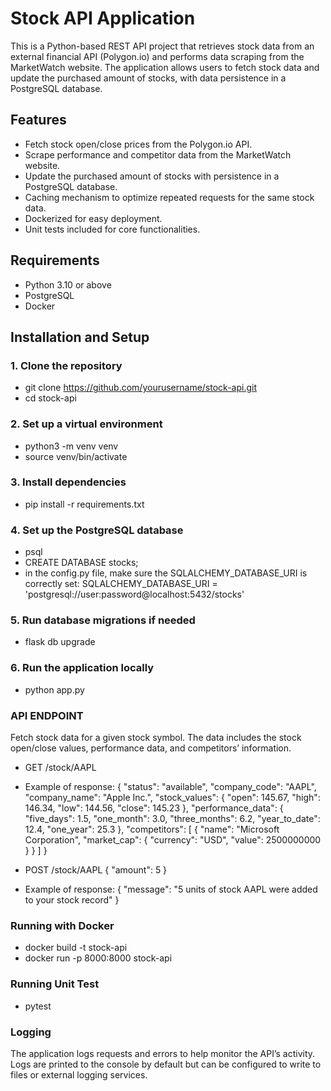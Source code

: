 # Stock API Application

This is a Python-based REST API project that retrieves stock data from an external financial API (Polygon.io) and performs data scraping from the MarketWatch website. The application allows users to fetch stock data and update the purchased amount of stocks, with data persistence in a PostgreSQL database.

## Features

- Fetch stock open/close prices from the Polygon.io API.
- Scrape performance and competitor data from the MarketWatch website.
- Update the purchased amount of stocks with persistence in a PostgreSQL database.
- Caching mechanism to optimize repeated requests for the same stock data.
- Dockerized for easy deployment.
- Unit tests included for core functionalities.

## Requirements

- Python 3.10 or above
- PostgreSQL
- Docker

## Installation and Setup

### 1. Clone the repository
- git clone https://github.com/yourusername/stock-api.git
- cd stock-api

### 2. Set up a virtual environment
- python3 -m venv venv
- source venv/bin/activate

### 3. Install dependencies
- pip install -r requirements.txt

### 4. Set up the PostgreSQL database
- psql
- CREATE DATABASE stocks;
- in the config.py file, make sure the SQLALCHEMY_DATABASE_URI is correctly set: SQLALCHEMY_DATABASE_URI = 'postgresql://user:password@localhost:5432/stocks'

### 5. Run database migrations if needed
- flask db upgrade

### 6. Run the application locally
- python app.py

### API ENDPOINT

Fetch stock data for a given stock symbol. The data includes the stock open/close values, performance data, and competitors’ information.

- GET /stock/AAPL
- Example of response: {
    "status": "available",
    "company_code": "AAPL",
    "company_name": "Apple Inc.",
    "stock_values": {
        "open": 145.67,
        "high": 146.34,
        "low": 144.56,
        "close": 145.23
    },
    "performance_data": {
        "five_days": 1.5,
        "one_month": 3.0,
        "three_months": 6.2,
        "year_to_date": 12.4,
        "one_year": 25.3
    },
    "competitors": [
        {
            "name": "Microsoft Corporation",
            "market_cap": {
                "currency": "USD",
                "value": 2500000000
            }
        }
    ]
}

- POST /stock/AAPL
{
    "amount": 5
}
- Example of response: {
    "message": "5 units of stock AAPL were added to your stock record"
}

### Running with Docker

- docker build -t stock-api
- docker run -p 8000:8000 stock-api

### Running Unit Test
- pytest

### Logging
The application logs requests and errors to help monitor the API’s activity. Logs are printed to the console by default but can be configured to write to files or external logging services.
